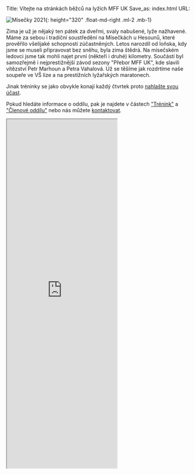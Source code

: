 Title: Vítejte na stránkách běžců na lyžích MFF UK
Save_as: index.html
URL:

![Mísečky 2021]({static}/static/zima-2021-22/misecky.jpg){: height="320" .float-md-right .ml-2 .mb-1}

Zima je už je nějaký ten pátek za dveřmi, svaly nabušené, lyže nažhavené. Máme za sebou i tradiční soustředění na Mísečkách u Hesounů, které prověřilo všelijaké schopnosti zúčastněných. Letos narozdíl od loňska, kdy jsme se museli připravovat bez sněhu, byla zima štědrá. Na mísečském ledovci jsme tak mohli najet první (někteří i druhé) kilometry. Součástí byl samozřejmě i nejprestižnější závod sezony "Přebor MFF UK", kde slavili vítězství Petr Marhoun a Petra Vahalová. Už se těšíme jak rozdrtíme naše soupeře ve VŠ lize a na prestižních lyžařských maratonech.

Jinak tréninky se jako obvykle konají každý čtvrtek proto [nahlašte svou účast](https://clenove.hrbatypes.cz/ucast/nahlas-svou/).

Pokud hledáte informace o oddílu, pak je najdete v částech ["Trénink"](/trenink/) a ["Členové oddílu"](/clenove-oddilu/) nebo nás můžete [kontaktovat](https://clenove.hrbatypes.cz/komentare/pridat/).

<iframe src="https://clenove.hrbatypes.cz/iframe/komentare/" class="w-100 border-0" height="950"></iframe>
